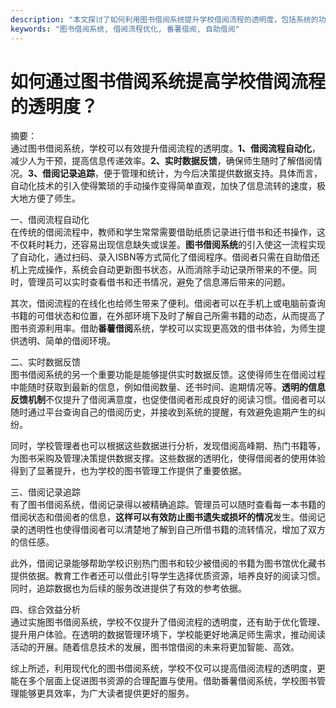 ```yaml
---
description: "本文探讨了如何利用图书借阅系统提升学校借阅流程的透明度，包括系统的功能、实现步骤以及效益分析。"
keywords: "图书借阅系统, 借阅流程优化, 番薯借阅, 自助借阅"
---
```

# 如何通过图书借阅系统提高学校借阅流程的透明度？

摘要：  
通过图书借阅系统，学校可以有效提升借阅流程的透明度。**1、借阅流程自动化**，减少人为干预，提高信息传递效率。**2、实时数据反馈**，确保师生随时了解借阅情况。**3、借阅记录追踪**，便于管理和统计，为今后决策提供数据支持。具体而言，自动化技术的引入使得繁琐的手动操作变得简单直观，加快了信息流转的速度，极大地方便了师生。

一、借阅流程自动化  
在传统的借阅流程中，教师和学生常常需要借助纸质记录进行借书和还书操作，这不仅耗时耗力，还容易出现信息缺失或误差。**图书借阅系统**的引入使这一流程实现了自动化，通过扫码、录入ISBN等方式简化了借阅程序。借阅者只需在自助借还机上完成操作，系统会自动更新图书状态，从而消除手动记录所带来的不便。同时，管理员可以实时查看借书和还书情况，避免了信息滞后带来的问题。

其次，借阅流程的在线化也给师生带来了便利。借阅者可以在手机上或电脑前查询书籍的可借状态和位置，在外部环境下及时了解自己所需书籍的动态，从而提高了图书资源利用率。借助**番薯借阅**系统，学校可以实现更高效的借书体验，为师生提供透明、简单的借阅环境。

二、实时数据反馈  
图书借阅系统的另一个重要功能是能够提供实时数据反馈。这使得师生在借阅过程中能随时获取到最新的信息，例如借阅数量、还书时间、逾期情况等。**透明的信息反馈机制**不仅提升了借阅满意度，也促使借阅者形成良好的阅读习惯。借阅者可以随时通过平台查询自己的借阅历史，并接收到系统的提醒，有效避免逾期产生的纠纷。

同时，学校管理者也可以根据这些数据进行分析，发现借阅高峰期、热门书籍等，为图书采购及管理决策提供数据支撑。这些数据的透明化，使得借阅者的使用体验得到了显著提升，也为学校的图书管理工作提供了重要依据。

三、借阅记录追踪  
有了图书借阅系统，借阅记录得以被精确追踪。管理员可以随时查看每一本书籍的借阅状态和借阅者的信息，**这样可以有效防止图书遗失或损坏的情况**发生。借阅记录的透明性也使得借阅者可以清楚地了解到自己所借书籍的流转情况，增加了双方的信任感。

此外，借阅记录能够帮助学校识别热门图书和较少被借阅的书籍为图书馆优化藏书提供依据。教育工作者还可以借此引导学生选择优质资源，培养良好的阅读习惯。同时，追踪数据也为后续的服务改进提供了有效的参考依据。

四、综合效益分析  
通过实施图书借阅系统，学校不仅提升了借阅流程的透明度，还有助于优化管理、提升用户体验。在透明的数据管理环境下，学校能更好地满足师生需求，推动阅读活动的开展。随着信息技术的发展，图书馆借阅的未来将更加智能、高效。

综上所述，利用现代化的图书借阅系统，学校不仅可以提高借阅流程的透明度，更能在多个层面上促进图书资源的合理配置与使用。借助番薯借阅系统，学校图书管理能够更具效率，为广大读者提供更好的服务。
